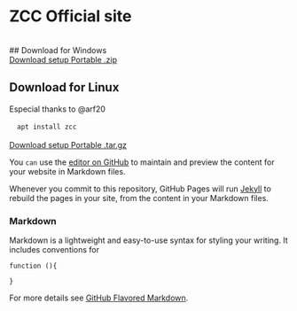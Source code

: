 # ZCC Official site

<br>
## Download for Windows
<section id="downloads" class="clearfix">
  <a href="https://github.com/bruneo32/zcc/tree/main/download/windows/v1.25/installer" id="download-x" class="button">
    <span>Download setup</span>
  </a>
  <a href="https://github.com/bruneo32/zcc/tree/main/download/windows/v1.25/portable" id="download-zip" class="button">
    <span>Portable .zip</span>
  </a>
</section>

## Download for Linux
Especial thanks to @arf20
<section id="downloads" class="clearfix">
  &ensp;&ensp;<code>apt install zcc</code>
  <br><br>
  <a href="https://github.com/bruneo32/zcc/tree/main/download/linux/v1.25/installer" id="download-exe" class="button">
    <span>Download setup</span>
  </a>
  <a href="https://github.com/bruneo32/zcc/tree/main/download/windows/v1.25/portable" id="download-zip" class="button">
    <span>Portable .tar.gz</span>
  </a>
</section>


You `can` use the [editor on GitHub](https://github.com/bruneo32/zcc/edit/webpage/README.md) to maintain and preview the content for your website in Markdown files.

Whenever you commit to this repository, GitHub Pages will run [Jekyll](https://jekyllrb.com/) to rebuild the pages in your site, from the content in your Markdown files.

### Markdown

Markdown is a lightweight and easy-to-use syntax for styling your writing. It includes conventions for

```
function (){
  
}
```

For more details see [GitHub Flavored Markdown](https://guides.github.com/features/mastering-markdown/).

